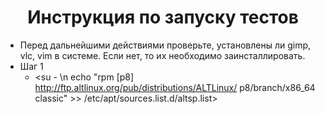 <h1 align="center">Инструкция по запуску тестов</h1>

* Перед дальнейшими действиями проверьте, установлены ли gimp, vlc, vim в системе. Если нет, то их необходимо заинсталлировать.
* Шаг 1
    * <su - \n 
    echo "rpm [p8] http://ftp.altlinux.org/pub/distributions/ALTLinux/ p8/branch/x86_64 classic" >> /etc/apt/sources.list.d/altsp.list>
